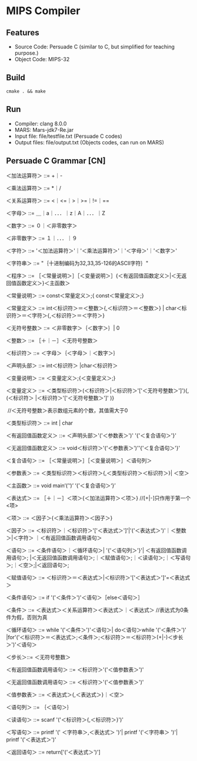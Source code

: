 # MIPS Compiler

## Features
- Source Code: Persuade C (similar to C, but simplified for teaching purpose.)
- Object Code: MIPS-32

## Build

```shell
cmake . && make
```

## Run

- Compiler: clang 8.0.0
- MARS: Mars-jdk7-Re.jar
- Input file: file/testfile.txt (Persuade C codes)
- Output files: file/output.txt (Objects codes, can run on MARS)

## Persuade C Grammar [CN]

＜加法运算符＞ ::= +｜-

＜乘法运算符＞ ::= *｜/

＜关系运算符＞ ::= <｜<=｜>｜>=｜!=｜==

＜字母＞  ::= ＿｜a｜．．．｜z｜A｜．．．｜Z

＜数字＞  ::= ０｜＜非零数字＞

＜非零数字＞ ::= １｜．．．｜９

＜字符＞  ::= '＜加法运算符＞'｜'＜乘法运算符＞'｜'＜字母＞'｜'＜数字＞'

＜字符串＞  ::= "｛十进制编码为32,33,35-126的ASCII字符｝"

＜程序＞   ::= ［＜常量说明＞］［＜变量说明＞］{＜有返回值函数定义＞|＜无返回值函数定义＞}＜主函数＞

＜常量说明＞ ::=  const＜常量定义＞;{ const＜常量定义＞;}

＜常量定义＞  ::=  int＜标识符＞＝＜整数＞{,＜标识符＞＝＜整数＞} | char＜标识符＞＝＜字符＞{,＜标识符＞＝＜字符＞}

＜无符号整数＞ ::= ＜非零数字＞｛＜数字＞｝| 0

＜整数＞    ::= ［＋｜－］＜无符号整数＞

＜标识符＞   ::=  ＜字母＞｛＜字母＞｜＜数字＞｝

＜声明头部＞  ::=  int＜标识符＞ |char＜标识符＞

＜变量说明＞  ::= ＜变量定义＞;{＜变量定义＞;}

＜变量定义＞ ::= ＜类型标识符＞(＜标识符＞|＜标识符＞'['＜无符号整数＞']'){,(＜标识符＞ |＜标识符＞'['＜无符号整数＞']' )} 

​								//＜无符号整数＞表示数组元素的个数，其值需大于0

＜类型标识符＞    ::= int | char

＜有返回值函数定义＞  ::=  ＜声明头部＞'('＜参数表＞')' '{'＜复合语句＞'}'

＜无返回值函数定义＞  ::= void＜标识符＞'('＜参数表＞')''{'＜复合语句＞'}'

＜复合语句＞  ::=  ［＜常量说明＞］［＜变量说明＞］＜语句列＞

＜参数表＞   ::=  ＜类型标识符＞＜标识符＞{,＜类型标识符＞＜标识符＞}| ＜空＞

＜主函数＞   ::= void main‘(’‘)’ ‘{’＜复合语句＞‘}’

＜表达式＞   ::= ［＋｜－］＜项＞{＜加法运算符＞＜项＞}  //[+|-]只作用于第一个<项>

＜项＞   ::= ＜因子＞{＜乘法运算符＞＜因子＞}

＜因子＞   ::= ＜标识符＞｜＜标识符＞'['＜表达式＞']'|'('＜表达式＞')'｜＜整数＞|＜字符＞ ｜＜有返回值函数调用语句＞    

＜语句＞   ::= ＜条件语句＞｜＜循环语句＞| '{'＜语句列＞'}'| ＜有返回值函数调用语句＞; |＜无返回值函数调用语句＞;｜＜赋值语句＞;｜＜读语句＞;｜＜写语句＞;｜＜空＞;|＜返回语句＞;

＜赋值语句＞  ::=  ＜标识符＞＝＜表达式＞|＜标识符＞'['＜表达式＞']'=＜表达式＞

＜条件语句＞ ::= if '('＜条件＞')'＜语句＞［else＜语句＞］

＜条件＞   ::= ＜表达式＞＜关系运算符＞＜表达式＞｜＜表达式＞ //表达式为0条件为假，否则为真

＜循环语句＞  ::=  while '('＜条件＞')'＜语句＞| do＜语句＞while '('＜条件＞')' |for'('＜标识符＞＝＜表达式＞;＜条件＞;＜标识符＞＝＜标识符＞(+|-)＜步长＞')'＜语句＞

＜步长＞::= ＜无符号整数＞ 

＜有返回值函数调用语句＞ ::= ＜标识符＞'('＜值参数表＞')'

＜无返回值函数调用语句＞ ::= ＜标识符＞'('＜值参数表＞')'

＜值参数表＞  ::= ＜表达式＞{,＜表达式＞}｜＜空＞

＜语句列＞  ::= ｛＜语句＞｝

＜读语句＞  ::= scanf '('＜标识符＞{,＜标识符＞}')'

＜写语句＞  ::= printf '(' ＜字符串＞,＜表达式＞ ')'| printf '('＜字符串＞ ')'| printf '('＜表达式＞')'

＜返回语句＞  ::=  return['('＜表达式＞')']  
